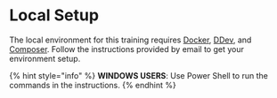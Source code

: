# Local Setup

The local environment for this training requires [Docker](https://www.docker.com/), [DDev](https://ddev.readthedocs.io/en/latest/#installation), and [Composer](https://getcomposer.org/).  Follow the instructions provided by email to get your environment setup.

{% hint style="info" %}
**WINDOWS USERS**: Use Power Shell to run the commands in the instructions.
{% endhint %}
